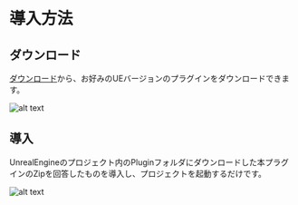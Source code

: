 # 導入方法

## ダウンロード
 [ダウンロード](https://github.com/kinnajichan/KAEditorUtilityPlugin/releases/0.1)から、お好みのUEバージョンのプラグインをダウンロードできます。

![alt text](./Images/Download_01.png)

## 導入
UnrealEngineのプロジェクト内のPluginフォルダにダウンロードした本プラグインのZipを回答したものを導入し、プロジェクトを起動するだけです。

![alt text](./Images/Download_02.png)